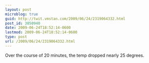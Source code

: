 ```yaml
---
layout: post
microblog: true
guid: http://twit.vmstan.com/2009/06/24/2319064332.html
post_id: 3050940
date: 2009-06-24T18:52:14-0600
lastmod: 2009-06-24T18:52:14-0600
type: post
url: /2009/06/24/2319064332.html
---
```

Over the course of 20 minutes, the temp dropped nearly 25 degrees.
